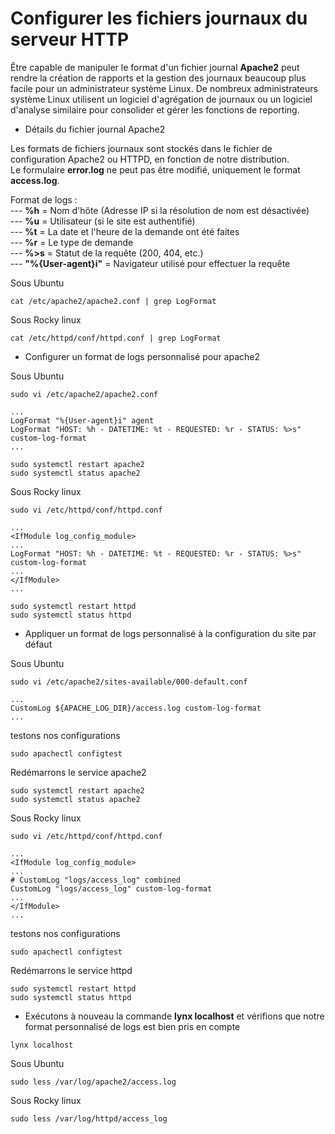 # Configurer les fichiers journaux du serveur HTTP

Être capable de manipuler le format d'un fichier journal **Apache2** peut rendre la création de rapports et la gestion des journaux beaucoup plus facile pour un administrateur système Linux. De nombreux administrateurs système Linux utilisent un logiciel d'agrégation de journaux ou un logiciel d'analyse similaire pour consolider et gérer les fonctions de reporting.

- Détails du fichier journal Apache2

Les formats de fichiers journaux sont stockés dans le fichier de configuration Apache2 ou HTTPD, en fonction de notre distribution. <br>
Le formulaire **error.log** ne peut pas être modifié, uniquement le format **access.log**.

Format de logs : <br>
--- **%h** = Nom d'hôte (Adresse IP si la résolution de nom est désactivée) <br>
--- **%u** = Utilisateur (si le site est authentifié) <br>
--- **%t** = La date et l'heure de la demande ont été faites <br>
--- **%r** = Le type de demande <br>
--- **%>s** = Statut de la requête (200, 404, etc.) <br>
--- **\"%{User-agent}i\"** = Navigateur utilisé pour effectuer la requête

Sous Ubuntu

```
cat /etc/apache2/apache2.conf | grep LogFormat
```

Sous Rocky linux

```
cat /etc/httpd/conf/httpd.conf | grep LogFormat
```

- Configurer un format de logs personnalisé pour apache2

Sous Ubuntu

```
sudo vi /etc/apache2/apache2.conf
```

```
...
LogFormat "%{User-agent}i" agent
LogFormat "HOST: %h - DATETIME: %t - REQUESTED: %r - STATUS: %>s" custom-log-format
...
```

```
sudo systemctl restart apache2
sudo systemctl status apache2
```

Sous Rocky linux

```
sudo vi /etc/httpd/conf/httpd.conf
```

```
...
<IfModule log_config_module>
...
LogFormat "HOST: %h - DATETIME: %t - REQUESTED: %r - STATUS: %>s" custom-log-format
...
</IfModule>
...
```

```
sudo systemctl restart httpd
sudo systemctl status httpd
```

- Appliquer un format de logs personnalisé à la configuration du site par défaut

Sous Ubuntu

```
sudo vi /etc/apache2/sites-available/000-default.conf
```

```
...
CustomLog ${APACHE_LOG_DIR}/access.log custom-log-format
...
```

testons nos configurations

```
sudo apachectl configtest
```

Redémarrons le service apache2

```
sudo systemctl restart apache2
sudo systemctl status apache2
```

Sous Rocky linux

```
sudo vi /etc/httpd/conf/httpd.conf
```

```
...
<IfModule log_config_module>
...
# CustomLog "logs/access_log" combined
CustomLog "logs/access_log" custom-log-format
...
</IfModule>
...
```

testons nos configurations

```
sudo apachectl configtest
```

Redémarrons le service httpd

```
sudo systemctl restart httpd
sudo systemctl status httpd
```

- Exécutons à nouveau la commande **lynx localhost** et vérifions que notre format personnalisé de logs est bien pris en compte

```
lynx localhost
```

Sous Ubuntu

```
sudo less /var/log/apache2/access.log
```

Sous Rocky linux

```
sudo less /var/log/httpd/access_log
```